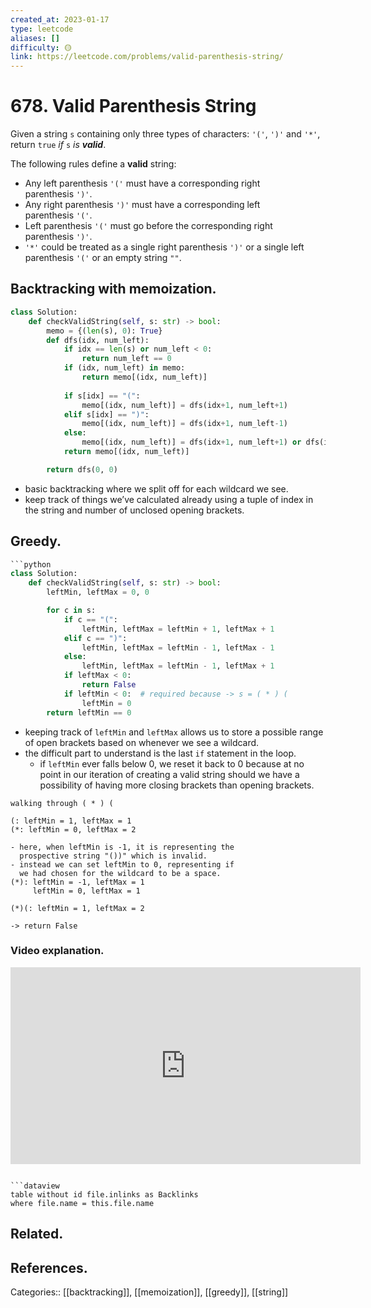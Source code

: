 ```yaml
---
created_at: 2023-01-17
type: leetcode
aliases: []
difficulty: 🟡
link: https://leetcode.com/problems/valid-parenthesis-string/
---
```


# 678. Valid Parenthesis String

Given a string `s` containing only three types of characters: `'('`, `')'` and `'*'`, return `true` _if_ `s` _is **valid**_.

The following rules define a **valid** string:

- Any left parenthesis `'('` must have a corresponding right parenthesis `')'`.
- Any right parenthesis `')'` must have a corresponding left parenthesis `'('`.
- Left parenthesis `'('` must go before the corresponding right parenthesis `')'`.
- `'*'` could be treated as a single right parenthesis `')'` or a single left parenthesis `'('` or an empty string `""`.

## Backtracking with memoization.

```python
class Solution:
    def checkValidString(self, s: str) -> bool:
        memo = {(len(s), 0): True}
        def dfs(idx, num_left):
            if idx == len(s) or num_left < 0:
                return num_left == 0
            if (idx, num_left) in memo:
                return memo[(idx, num_left)]
            
            if s[idx] == "(":
                memo[(idx, num_left)] = dfs(idx+1, num_left+1)
            elif s[idx] == ")":
                memo[(idx, num_left)] = dfs(idx+1, num_left-1)
            else:
                memo[(idx, num_left)] = dfs(idx+1, num_left+1) or dfs(idx+1, num_left-1) or dfs(idx+1, num_left)
            return memo[(idx, num_left)]

        return dfs(0, 0)
```

- basic backtracking where we split off for each wildcard we see.
- keep track of things we’ve calculated already using a tuple of index in the string and number of unclosed opening brackets.

## Greedy.

```python
```python
class Solution:
    def checkValidString(self, s: str) -> bool:
        leftMin, leftMax = 0, 0

        for c in s:
            if c == "(":
                leftMin, leftMax = leftMin + 1, leftMax + 1
            elif c == ")":
                leftMin, leftMax = leftMin - 1, leftMax - 1
            else:
                leftMin, leftMax = leftMin - 1, leftMax + 1
            if leftMax < 0:
                return False
            if leftMin < 0:  # required because -> s = ( * ) (
                leftMin = 0
        return leftMin == 0
```

- keeping track of `leftMin` and `leftMax` allows us to store a possible range of open brackets based on whenever we see a wildcard.
- the difficult part to understand is the last `if` statement in the loop.
	- if `leftMin` ever falls below 0, we reset it back to 0 because at no point in our iteration of creating a valid string should we have a possibility of having more closing brackets than opening brackets.

```
walking through ( * ) (

(: leftMin = 1, leftMax = 1
(*: leftMin = 0, leftMax = 2

- here, when leftMin is -1, it is representing the
  prospective string "())" which is invalid.
- instead we can set leftMin to 0, representing if
  we had chosen for the wildcard to be a space.
(*): leftMin = -1, leftMax = 1
     leftMin = 0, leftMax = 1
	 
(*)(: leftMin = 1, leftMax = 2

-> return False
```

### Video explanation.

<iframe width="560" height="315" src="https://www.youtube.com/embed/QhPdNS143Qg" title="YouTube video player" frameborder="0" allow="accelerometer; autoplay; clipboard-write; encrypted-media; gyroscope; picture-in-picture; web-share" allowfullscreen></iframe>

```

```dataview
table without id file.inlinks as Backlinks
where file.name = this.file.name
```

## Related.

## References.

Categories:: [[backtracking]], [[memoization]], [[greedy]], [[string]]
